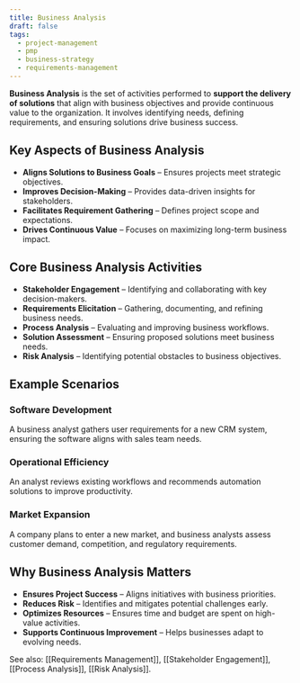 ```yaml
---
title: Business Analysis
draft: false
tags:
  - project-management
  - pmp
  - business-strategy
  - requirements-management
---
```


**Business Analysis** is the set of activities performed to **support the delivery of solutions** that align with business objectives and provide continuous value to the organization. It involves identifying needs, defining requirements, and ensuring solutions drive business success.

## Key Aspects of Business Analysis
- **Aligns Solutions to Business Goals** – Ensures projects meet strategic objectives.
- **Improves Decision-Making** – Provides data-driven insights for stakeholders.
- **Facilitates Requirement Gathering** – Defines project scope and expectations.
- **Drives Continuous Value** – Focuses on maximizing long-term business impact.

## Core Business Analysis Activities
- **Stakeholder Engagement** – Identifying and collaborating with key decision-makers.
- **Requirements Elicitation** – Gathering, documenting, and refining business needs.
- **Process Analysis** – Evaluating and improving business workflows.
- **Solution Assessment** – Ensuring proposed solutions meet business needs.
- **Risk Analysis** – Identifying potential obstacles to business objectives.

## Example Scenarios

### **Software Development**
A business analyst gathers user requirements for a new CRM system, ensuring the software aligns with sales team needs.

### **Operational Efficiency**
An analyst reviews existing workflows and recommends automation solutions to improve productivity.

### **Market Expansion**
A company plans to enter a new market, and business analysts assess customer demand, competition, and regulatory requirements.

## Why Business Analysis Matters
- **Ensures Project Success** – Aligns initiatives with business priorities.
- **Reduces Risk** – Identifies and mitigates potential challenges early.
- **Optimizes Resources** – Ensures time and budget are spent on high-value activities.
- **Supports Continuous Improvement** – Helps businesses adapt to evolving needs.

See also: [[Requirements Management]], [[Stakeholder Engagement]], [[Process Analysis]], [[Risk Analysis]].
